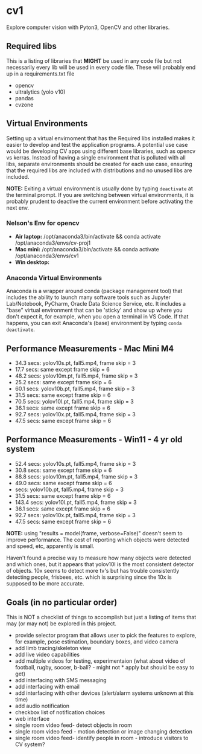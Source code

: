 # cv1

Explore computer vision with Pyton3, OpenCV and other libraries.

## Required libs

This is a listing of libraries that **MIGHT** be used in any code file but not necessarily every lib will be used in every code file. These will probably end up in a requirements.txt file

* opencv
* ultralytics (yolo v10)
* pandas
* cvzone

## Virtual Environments

Setting up a virtual envirnoment that has the Required libs installed makes it easier to develop and test the application programs. A potential use case would be developing CV apps using different base libraries, such as opencv vs kerras. Instead of  having a single environment that is polluted with all libs, separate environments should be created for each use case, ensuring that the required libs are included with distributions and no unused libs are included.

**NOTE:** Exiting a virtual environment is usually done by typing `deactivate` at the terminal prompt. If you are switching between virtual environments, it is probably prudent to deactive the current environment before activating the next env.

### Nelson's Env for opencv

* **Air laptop:** /opt/anaconda3/bin/activate && conda activate /opt/anaconda3/envs/cv-proj1
* **Mac mini:** /opt/anaconda3/bin/activate && conda activate /opt/anaconda3/envs/cv1
* **Win desktop:**

### Anaconda Virtual Environments

Anaconda is a wrapper around conda (package management tool) that includes the ability to launch many software tools such as Jupyter Lab/Notebook, PyCharm, Oracle Data Science Service, etc. It includes a "base" virtual environment that can be 'sticky' and show up where you don't expect it, for example, when you open a terminal in VS Code. If that happens, you can exit Anaconda's (base) environment by typing `conda deactivate`.

## Performance Measurements - Mac Mini M4

* 34.3 secs: yolov10s.pt, fall5.mp4, frame skip = 3
* 17.7 secs: same except frame skip = 6
* 48.2 secs: yolov10m.pt, fall5.mp4, frame skip = 3
* 25.2 secs: same except frame skip = 6
* 60.1 secs: yolov10b.pt, fall5.mp4, frame skip = 3
* 31.5 secs: same except frame skip = 6
* 70.5 secs: yolov10l.pt, fall5.mp4, frame skip = 3
* 36.1 secs: same except frame skip = 6
* 92.7 secs: yolov10x.pt, fall5.mp4, frame skip = 3
* 47.5 secs: same except frame skip = 6

## Performance Measurements - Win11 - 4 yr old system

* 52.4 secs: yolov10s.pt, fall5.mp4, frame skip = 3
* 30.8 secs: same except frame skip = 6
* 88.8 secs: yolov10m.pt, fall5.mp4, frame skip = 3
* 49.0 secs: same except frame skip = 6
*  secs: yolov10b.pt, fall5.mp4, frame skip = 3
* 31.5 secs: same except frame skip = 6
* 143.4 secs: yolov10l.pt, fall5.mp4, frame skip = 3
* 36.1 secs: same except frame skip = 6
* 92.7 secs: yolov10x.pt, fall5.mp4, frame skip = 3
* 47.5 secs: same except frame skip = 6

**NOTE:** using "results = model(frame, verbose=False)" doesn't seem to improve performance. The cost of reporting which objects were detected and speed, etc, apparently is small.

Haven't found a precise way to measure how many objects were detected and which ones, but it appears that yolov10l is the most consistent detector of objects. 10x seems to detect more tv's but has trouble consistently detecting people, frisbees, etc. which is surprising since the 10x is supposed to be more accurate.

## Goals (in no particular order)

This is NOT a checklist of things to accomplish but just a listing of items that may (or may not) be explored in this project.

* provide selector program that allows user to pick the features to explore, for example, pose estimation, boundary boxes, and video camera
* add limb tracing/skeleton view
* add live video capabilities
* add multiple videos for testing, experimentaion (what about video of football, rugby, soccer, b-ball? - might not *   apply but should be easy to get)
* add interfacing with SMS messaging
* add interfacing with email
* add interfacing with other devices (alert/alarm systems unknown at this time)
* add audio notification
* checkbox list of notification choices
* web interface
* single room video feed- detect objects in room
* single room video feed - motion detection or image changing detection
* single room video feed- identify people in room - introduce visitors to CV system?
